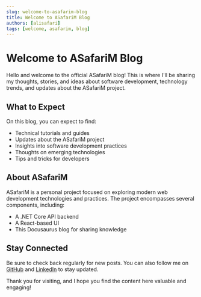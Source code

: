 ```yaml
---
slug: welcome-to-asafarim-blog
title: Welcome to ASafariM Blog
authors: [alisafari]
tags: [welcome, asafarim, blog]
---
```


# Welcome to ASafariM Blog

Hello and welcome to the official ASafariM blog! This is where I'll be sharing my thoughts, stories, and ideas about software development, technology trends, and updates about the ASafariM project.

<!-- truncate -->

## What to Expect

On this blog, you can expect to find:

- Technical tutorials and guides
- Updates about the ASafariM project
- Insights into software development practices
- Thoughts on emerging technologies
- Tips and tricks for developers

## About ASafariM

ASafariM is a personal project focused on exploring modern web development technologies and practices. The project encompasses several components, including:

- A .NET Core API backend
- A React-based UI
- This Docusaurus blog for sharing knowledge

## Stay Connected

Be sure to check back regularly for new posts. You can also follow me on [GitHub](https://github.com/AliSafari-IT) and [LinkedIn](https://linkedin.com/in/alisafari-it) to stay updated.

Thank you for visiting, and I hope you find the content here valuable and engaging!
